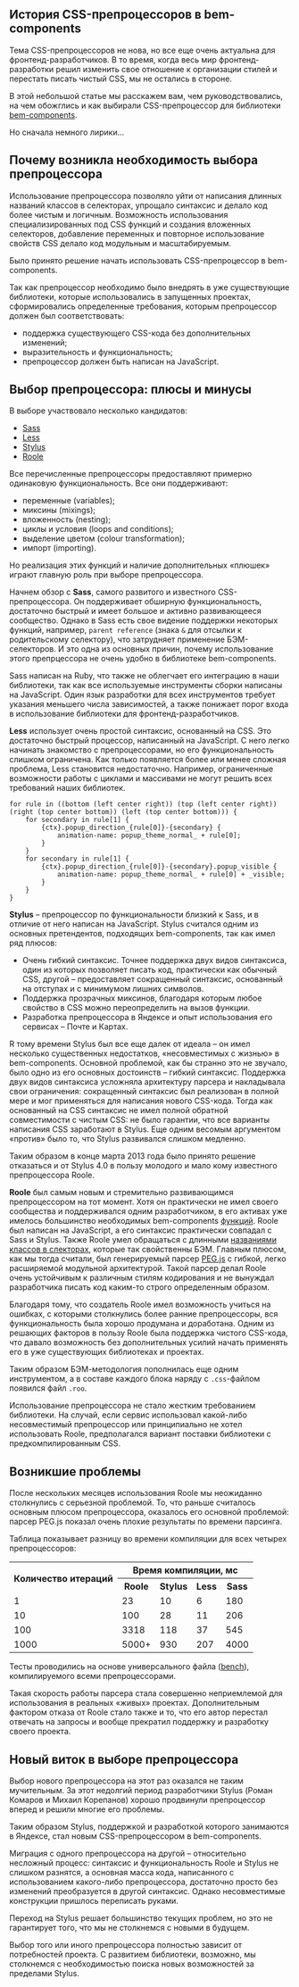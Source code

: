 ## История CSS-препроцессоров в bem-components

Тема CSS-препроцессоров не нова, но все еще очень актуальна для фронтенд-разработчиков. В то время, когда весь мир фронтенд-разработки решил изменить свое отношение к организации стилей и перестать писать чистый CSS, мы не остались в стороне.

В этой небольшой статье мы расскажем вам, чем руководствовались, на чем обожглись и как выбирали CSS-препроцессор для библиотеки [bem-components](https://github.com/bem/bem-components).

Но сначала немного лирики...

## Почему возникла необходимость выбора препроцессора

Использование препроцессора позволяло уйти от написания длинных названий классов в селекторах, упрощало синтаксис и делало код более чистым и логичным. Возможность использования специализированных под CSS функций и создания вложенных селекторов, добавление переменных и повторное использование свойств CSS делало код модульным и масштабируемым.

Было принято решение начать использовать CSS-препроцессор в bem-components.

Так как препроцессор необходимо было внедрять в уже существующие библиотеки, которые использовались в запущенных проектах, сформировались определенные требования, которым препроцессор должен был соответствовать:

* поддержка существующего CSS-кода без дополнительных изменений;
* выразительность и функциональность;
* препроцессор должен быть написан на JavaScript.

## Выбор препроцессора: плюсы и минусы

В выборе участвовало несколько кандидатов:

* [Sass](http://sass-lang.com/)
* [Less](http://lesscss.org/)
* [Stylus](http://learnboost.github.io/stylus/)
* [Roole](http://roole.org/)

Все перечисленные препроцессоры предоставляют примерно одинаковую функциональность. Все они поддерживают:

* переменные (variables);
* миксины (mixings);
* вложенность (nesting);
* циклы и условия (loops and conditions);
* выделение цветом (colour transformation);
* импорт (importing).

Но реализация этих функций и наличие дополнительных «плюшек» играют главную роль при выборе препроцессора.

Начнем обзор с **Sass**, самого развитого и известного CSS-препроцессора. Он поддерживает обширную функциональность, достаточно быстрый и имеет большое и активно развивающееся сообщество. Однако в Sass есть свое видение поддержки некоторых функций, например, `parent reference` (знака `&` для отсылки к родительскому селектору), что затрудняет применение БЭМ-селекторов. И это одна из основных причин, почему использование этого препрцессора не очень удобно в библиотеке bem-components.

Sass написан на Ruby, что также не облегчает его интеграцию в наши библиотеки, так как все используемые инструменты сборки написаны на JavaScript. Один язык разработки для всех инструментов требует указания меньшего числа зависимостей, а также понижает порог входа в использование библиотеки для фронтенд-разработчиков.

**Less** использует очень простой синтаксис, основанный на CSS. Это достаточно быстрый процессор, написанный на JavaScript. С него легко начинать знакомство с препроцессорами, но его функциональность слишком ограничена. Как только появляется более или менее сложная проблема, Less становится недостаточно. Например, ограниченные возможности работы с циклами и массивами не могут решить всех требований наших библиотек.

```
for rule in ((bottom (left center right)) (top (left center right)) (right (top center bottom)) (left (top center bottom))) {
    for secondary in rule[1] {
        {ctx}.popup_direction_{rule[0]}-{secondary} {
            animation-name: popup_theme_normal_ + rule[0];
        }
    }
    for secondary in rule[1] {
        {ctx}.popup_direction_{rule[0]}-{secondary}.popup_visible {
            animation-name: popup_theme_normal_ + rule[0] + _visible;
        }
    }
}
```

**Stylus** – препроцессор по функциональности близкий к Sass, и в отличие от него написан на JavaScript. Stylus считался одним из основных претендентов, подходящих bem-components, так как имел ряд плюсов:

* Очень гибкий синтаксис. Точнее поддержка двух видов синтаксиса, один из которых позволяет писать код, практически как обычный CSS, другой – предоставляет сокращенный синтаксис, основанный на отступах и с минимумом лишних символов.
* Поддержка прозрачных миксинов, благодаря которым любое свойство в CSS можно переопределить на вызов функции.
* Разработка препроцессора в Яндексе и опыт использования его сервисах – Почте и Картах.

R тому времени Stylus был все еще далек от идеала – он имел несколько существенных недостатков, «несовместимых с жизнью» в bem-components. Основной проблемой, как бы странно это не звучало, было одно из его основных достоинств – гибкий синтаксис. Поддержка двух видов синтаксиса усложняла архитектуру парсера и накладывала свои ограничения: сокращенный синтаксис был реализован в полной мере и мог применяться для написания нового CSS-кода. Тогда как основанный на CSS синтаксис не имел полной обратной совместимости с чистым CSS: не было гарантии, что все варианты написания CSS заработают в Stylus.
Еще одним весомым аргументом «против» было то, что Stylus развивался слишком медленно.

Таким образом в конце марта 2013 года было принято решение отказаться и от Stylus 4.0 в пользу молодого и мало кому известного препроцессора Roole.

**Roole** был самым новым и стремительно развивающимся препроцессором на тот момент. Хотя он практически не имел своего сообщества и поддерживался одним разработчиком, в его активах уже имелось большинство необходимых bem-components [функций](http://roole.org/documentation/). Roole был написан на JavaScript, а его синтаксис практически совпадал с Sass и Stylus. Также Roole умел обращаться с длинными [названиями классов в слекторах](http://noteskeeper.ru/1139/), которые так свойственны БЭМ. Главным плюсом, как мы тогда считали, был генерируемый парсер [PEG.js](https://github.com/dmajda/pegjs) с гибкой, легко расширяемой модульной архитектурой. Такой парсер делал Roole очень устойчивым к различным стилям кодирования и не вынуждал разработчика писать код каким-то строго определенным образом.

Благодаря тому, что создатель Roole имел возможность учиться на ошибках, с которыми столкнулись более ранние препроцессоры, вся функциональность была хорошо продумана и доработана. Одним из решающих факторов в пользу Roole была поддержка чистого CSS-кода, что давало возможность без дополнительных усилий начать применять его в уже существующих библиотеках и проектах.

Таким образом БЭМ-методология пополнилась еще одним инструментом, а в составе каждого блока наряду с `.css`-файлом появился файл `.roo`.

Использование препроцессора не стало жестким требованием библиотеки. На случай, если сервис использовал какой-либо несовместимый препроцессор или принципиально не хотел использовать Roole, предполагался вариант поставки библиотеки с предкомпилированным CSS.

## Возникшие проблемы

После нескольких месяцев использования Roole мы неожиданно столкнулись с серьезной проблемой. То, что раньше считалось основным плюсом препроцессора, оказалось его основной проблемой: парсер PEG.js показал очень плохие результаты по времени парсинга.

Таблица показывает разницу во времени компиляции для всех четырех препроцессоров:

<table>
    <tr>
        <th rowspan="2"> Количество итераций </th>
        <th colspan="4"> Время компиляции, мс </th>
    </tr>
    <tr>
        <th> Roole </th>
        <th> Stylus </th>
        <th> Less </th>
        <th> Sass </th>
    </tr>
    <tr>
        <td> 1 </td>
        <td> 23 </td>
        <td> 10 </td>
        <td> 6 </td>
        <td> 180 </td>
    </tr>
    <tr>
        <td> 10 </td>
        <td> 100 </td>
        <td> 28 </td>
        <td> 11 </td>
        <td> 206 </td>
    </tr>
    <tr>
        <td> 100 </td>
        <td> 3318 </td>
        <td> 118 </td>
        <td> 37 </td>
        <td> 545 </td>
    </tr>
    <tr>
        <td> 1000 </td>
        <td> 5000+ </td>
        <td> 930 </td>
        <td> 207 </td>
        <td> 4000 </td>
    </tr>
</table>

Тесты проводились на основе универсального файла ([bench](https://gist.github.com/Panya/5337f4709264477a2358#file-bench)), компилируемого всеми препроцессорами.

Такая скорость работы парсера стала совершенно неприемлемой для использования в реальных «живых» проектах. Дополнительным фактором отказа от Roole стало также и то, что его автор перестал отвечать на запросы и вообще прекратил поддержку и разработку своего проекта.

## Новый виток в выборе препроцессора

Выбор нового препроцессора на этот раз оказался не таким мучительным. За этот недолгий период разработчики Stylus (Роман Комаров и Михаил Корепанов) хорошо продвинули препроцессор вперед и решили многие его проблемы.

Таким образом Stylus, поддержкой и разработкой которого занимаются в Яндексе, стал новым CSS-препроцессором в bem-components.

Миграция с одного препроцессора на другой – относительно несложный процесс: синтаксис и функциональность Roole и Stylus не слишком разнятся, а основная масса кода, написанного с использованием какого-либо препроцессора, достаточно просто без изменений преобразуется в другой синтаксис. Однако несовместимые конструкции пришлось переписать руками.

Переход на Stylus решает большинство текущих проблем, но это не гарантирует того, что мы не столкнемся с новыми в будущем.

Выбор того или иного препроцессора полностью зависит от потребностей проекта. С развитием библиотеки, возможно, мы столкнемся с необходимостью поиска новых возможностей за пределами Stylus.
